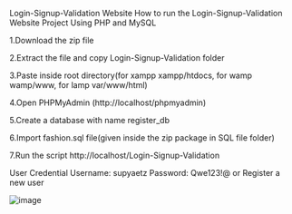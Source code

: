 Login-Signup-Validation Website 
How to run the Login-Signup-Validation Website Project Using PHP and MySQL 

1.Download the zip file

2.Extract the file and copy Login-Signup-Validation folder

3.Paste inside root directory(for xampp xampp/htdocs, for wamp wamp/www, for lamp var/www/html)

4.Open PHPMyAdmin (http://localhost/phpmyadmin)

5.Create a database with name register_db

6.Import fashion.sql file(given inside the zip package in SQL file folder)

7.Run the script http://localhost/Login-Signup-Validation

User Credential 
Username: supyaetz
Password: Qwe123!@ or Register a new user


![image](https://github.com/user-attachments/assets/1b01fa6f-374a-4b1f-8b4f-53fc724f3092)
